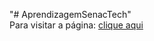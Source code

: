 "# AprendizagemSenacTech" 
</br>
Para visitar a página:
<a href="https://joaorafaellopes.github.io/AprendizagemSenacTech/"> clique aqui</a>
